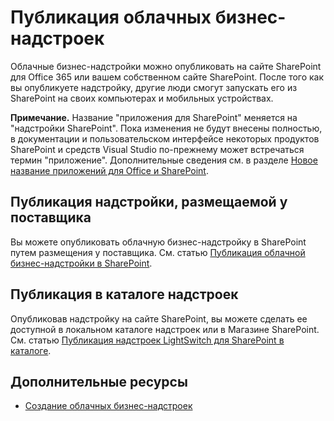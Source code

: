 
# <a name="publish-cloud-business-add-ins"></a>Публикация облачных бизнес-надстроек
Облачные бизнес-надстройки можно опубликовать на сайте SharePoint для Office 365 или вашем собственном сайте SharePoint. После того как вы опубликуете надстройку, другие люди смогут запускать его из SharePoint на своих компьютерах и мобильных устройствах.
 

 **Примечание.** Название "приложения для SharePoint" меняется на "надстройки SharePoint". Пока изменения не будут внесены полностью, в документации и пользовательском интерфейсе некоторых продуктов SharePoint и средств Visual Studio по-прежнему может встречаться термин "приложение". Дополнительные сведения см. в разделе [Новое название приложений для Office и SharePoint](new-name-for-apps-for-sharepoint#bk_newname).
 


## <a name="publish-a-provider-hosted-add-in"></a>Публикация надстройки, размещаемой у поставщика

Вы можете опубликовать облачную бизнес-надстройку в SharePoint путем размещения у поставщика. См. статью [Публикация облачной бизнес-надстройки в SharePoint](publish-a-cloud-business-add-in-to-sharepoint).
 

 

## <a name="publish-to-the-add-in-catalog"></a>Публикация в каталоге надстроек

Опубликовав надстройку на сайте SharePoint, вы можете сделать ее доступной в локальном каталоге надстроек или в Магазине SharePoint. См. статью  [Публикация надстроек LightSwitch для SharePoint в каталоге](http://blogs.msdn.com/b/lightswitch/archive/2013/04/29/publishing-lightswitch-apps-for-sharepoint-to-the-catalog.aspx). 
 

 

## <a name="additional-resources"></a>Дополнительные ресурсы
<a name="bk_addresources"> </a>


-  [Создание облачных бизнес-надстроек](create-cloud-business-add-ins)
    
 

